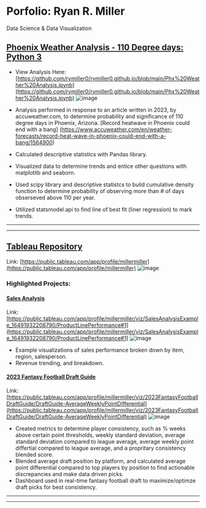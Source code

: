 # Porfolio: Ryan R. Miller
Data Science & Data Visualization

## [Phoenix Weather Analysis - 110 Degree days: Python 3](https://github.com/rymiller0/portfolio/blob/main/Phx%20Weather%20Analysis.ipynb)
* View Analysis Here: [https://github.com/rymiller0/rymiller0.github.io/blob/main/Phx%20Weather%20Analysis.ipynb](https://github.com/rymiller0/rymiller0.github.io/blob/main/Phx%20Weather%20Analysis.ipynb)
  ![image](https://github.com/rymiller0/rymiller0.github.io/assets/75280886/53d27f45-c7f4-4a12-96cc-945fe0272b73)

* Analysis performed in response to an article written in 2023, by accuweather.com, to determine probability and significance of 110 degree days in Phoenix, Arizona.
[Record heatwave in Phoenix could end with a bang] (https://www.accuweather.com/en/weather-forecasts/record-heat-wave-in-phoenix-could-end-with-a-bang/1564900) 
* Calculated descriptive statistics with Pandas library.
* Visualized data to determine trends and entice other questions with matplotlib and seaborn.
* Used scipy library and descriptive statistcs to build cumulative density function to determine probability of observing more than # of days obserseved above 110 per year.
* Utilized statsmodel.api to find line of best fit (liner regression) to mark trends.
--------------------------------------------------------------------------------------------------
--------------------------------------------------------------------------------------------------
## [Tableau Repository](https://public.tableau.com/app/profile/millermiller)
Link: [https://public.tableau.com/app/profile/millermiller](https://public.tableau.com/app/profile/millermiller)
![image](https://github.com/rymiller0/rymiller0.github.io/assets/75280886/3724d055-4d0f-4a58-8ffc-5ba55caf3103)




### Highlighted Projects:

#### [Sales Analysis](https://public.tableau.com/app/profile/millermiller/viz/SalesAnalysisExample_16491932208790/ProductLinePerformance#1)
Link:[https://public.tableau.com/app/profile/millermiller/viz/SalesAnalysisExample_16491932208790/ProductLinePerformance#1](https://public.tableau.com/app/profile/millermiller/viz/SalesAnalysisExample_16491932208790/ProductLinePerformance#1)
![image](https://github.com/rymiller0/rymiller0.github.io/assets/75280886/c1051d96-bbcf-4b41-a241-dc52bc0b66d0)

* Example visualizations of sales performance broken down by item, region, salesperson.
* Revenue trending, and breakdown.
#### [2023 Fantasy Football Draft Guide](https://public.tableau.com/app/profile/millermiller/viz/2023FantasyFootballDraftGuide/DraftGuide-AverageWeeklyPointDifferential)
Link: [https://public.tableau.com/app/profile/millermiller/viz/2023FantasyFootballDraftGuide/DraftGuide-AverageWeeklyPointDifferential](https://public.tableau.com/app/profile/millermiller/viz/2023FantasyFootballDraftGuide/DraftGuide-AverageWeeklyPointDifferential)
![image](https://github.com/rymiller0/rymiller0.github.io/assets/75280886/3112e531-3fec-4ecf-b991-62fed89cf9a0)
* Created metrics to determine player consistency, such as % weeks above certain point thresholds, weekly standard deviation, average standard deviation compared to league average, average weekly point differtial compared to league average, and a propritary consistency blended score.
* Blended average draft position by platform, and calculated average point differential compared to top players by position to find actionable discrepancies and make data driven picks.
* Dashboard used in real-time fantasy football draft to maximize/optimze draft picks for best consistency. 
--------------------------------------------------------------------------------------------------
--------------------------------------------------------------------------------------------------


